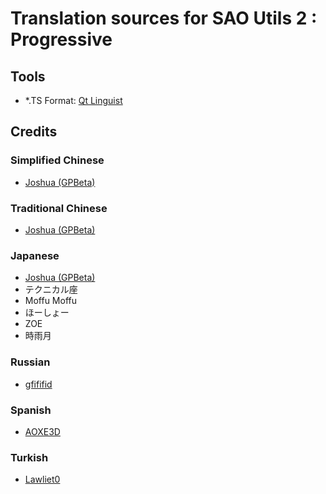 # Translation sources for SAO Utils 2 : Progressive

## Tools

- *.TS Format: [Qt Linguist](https://github.com/thurask/Qt-Linguist/releases)

## Credits

### Simplified Chinese
- [Joshua (GPBeta)](http://www.gpbeta.com)
  
### Traditional Chinese
- [Joshua (GPBeta)](http://www.gpbeta.com)
  
### Japanese
- [Joshua (GPBeta)](http://www.gpbeta.com)
- テクニカル座
- Moffu Moffu
- ほーしょー
- ZOE
- 時雨月

### Russian
- [gfififid](https://github.com/gfififid)

### Spanish
- [AOXE3D](https://github.com/AOXE3D)

### Turkish
- [Lawliet0](https://github.com/Lawliet0)
